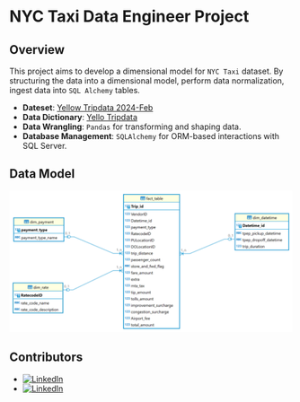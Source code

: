 # NYC Taxi Data Engineer Project

## Overview 
This project aims to develop a dimensional model for `NYC Taxi` dataset. By structuring the data into a dimensional model, perform data normalization, ingest data into `SQL Alchemy` tables.


- **Dateset**: [Yellow Tripdata 2024-Feb](https://www.nyc.gov/site/tlc/about/tlc-trip-record-data.page)
- **Data Dictionary**: [Yello Tripdata](https://www.nyc.gov/assets/tlc/downloads/pdf/data_dictionary_trip_records_yellow.pdf)
- **Data Wrangling**: `Pandas` for transforming and shaping data.
- **Database Management**: `SQLAlchemy` for ORM-based interactions with SQL Server.

## Data Model
![](https://raw.githubusercontent.com/zalshawi/NYC_Taxi_DataEngineering/main/data_model.png)


## Contributors
- [![LinkedIn](https://img.shields.io/badge/-Ziyad_Alshawi-blue?style=flat&logo=LinkedIn)](https://www.linkedin.com/in/zalshawi)
- [![LinkedIn](https://img.shields.io/badge/-Abdullah_Alqahtani-blue?style=flat&logo=LinkedIn)](https://www.linkedin.com/in/Abdullah-alqahtani-987b69197) 
